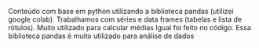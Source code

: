 Conteúdo com base em python utilizando a biblioteca pandas (utilizei google colab). Trabalhamos com séries e data frames (tabelas e lista de rótulos). Muito utilizado para calcular médias
Igual foi feito no código. Essa biblioteca pandas é muito utilizado para análise de dados 

